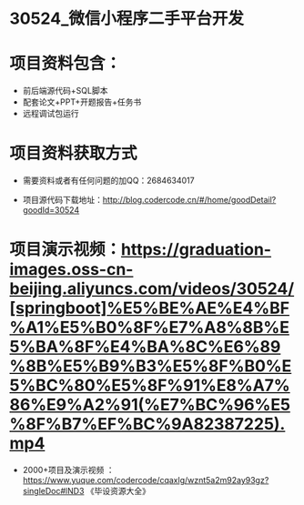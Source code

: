  #  30524_微信小程序二手平台开发
 
 #  项目资料包含：
 *  前后端源代码+SQL脚本
 *  配套论文+PPT+开题报告+任务书
 *  远程调试包运行

 #  项目资料获取方式
 *  需要资料或者有任何问题的加QQ：2684634017

 *  项目源代码下载地址：http://blog.codercode.cn/#/home/goodDetail?goodId=30524
   
 #  项目演示视频：https://graduation-images.oss-cn-beijing.aliyuncs.com/videos/30524/[springboot]%E5%BE%AE%E4%BF%A1%E5%B0%8F%E7%A8%8B%E5%BA%8F%E4%BA%8C%E6%89%8B%E5%B9%B3%E5%8F%B0%E5%BC%80%E5%8F%91%E8%A7%86%E9%A2%91(%E7%BC%96%E5%8F%B7%EF%BC%9A82387225).mp4
          
 *  2000+项目及演示视频 ：https://www.yuque.com/codercode/cqaxlg/wznt5a2m92ay93gz?singleDoc#lND3 《毕设资源大全》
   
